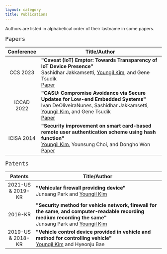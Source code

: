 ```yaml
---
layout: category
title: Publications
---
```


Authors are listed in alphabetical order of their lastname in some papers.

<span style="font-size:150%">`Papers`</span><br>

<table>
  <thead>
    <tr>
      <th style="width:20%; text-align:center">Conference</th>
      <th style="text-align:center">Title/Author</th>      
    </tr>
  </thead>
  <tbody>
  <tr>
      <td style="text-align:center">CCS 2023</td>
      <td><b>"Caveat (IoT) Emptor: Towards Transparency of IoT Device Presence"</b> <br>
            Sashidhar Jakkamsetti, <u>Youngil Kim</u>, and Gene Tsudik <br>
          <a href="https://arxiv.org/abs/2309.03574">Paper</a>
        </td>      
  </tr>
  <tr>
      <td style="text-align:center">ICCAD 2022</td>
      <td><b>"CASU: Compromise Avoidance via Secure Updates
          for Low-end Embedded Systems"</b> <br>
            Ivan DeOliveiraNunes, Sashidhar Jakkamsetti, 
          <u>Youngil Kim</u>, and Gene Tsudik <br>
          <a href="https://arxiv.org/abs/2209.00813">Paper</a>
        </td>      
    </tr>
    <tr>
      <td style="text-align:center">ICISA 2014</td>
      <td><b>"Security improvement on smart card-based 
          remote user authentication scheme using hash function"</b><br>
            <u>Youngil Kim</u>, Younsung Choi, and Dongho Won <br>
            <a href="https://ieeexplore.ieee.org/stamp/stamp.jsp?tp=&arnumber=6847459">Paper</a>        
          </td>      
    </tr>
  </tbody>
</table>

<span style="font-size:150%">`Patents`</span><br>

<table>
  <thead>
    <tr>
      <th style="width:18%; text-align:center">Patents</th>
      <th style="text-align:center">Title/Author</th>      
    </tr>
  </thead>
  <tbody>
  <tr>
      <td style="text-align:center">2021-US & 2019-KR</td>
      <td><b>"Vehicular firewall providing device"</b><br>
          Junsang Park and <u>Youngil Kim</u><br>            
          </td>      
  </tr>
  <tr>    
      <td style="text-align:center">2019-KR</td>
      <td><b>"Security method for vehicle network, firewall for the same, 
            and computer-readable recording medium recording the same"</b><br>
            Junsang Park and <u>Youngil Kim</u><br>            
          </td>      
    </tr>    
  <tr>
      <td style="text-align:center">2019-US & 2018-KR</td>
      <td><b>"Vehicle control device provided in vehicle and 
            method for controlling vehicle"</b> <br>
            <u>Youngil Kim</u> and Hyeonju Bae
        </td>      
  </tr>      
  </tbody>
</table>
